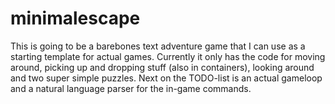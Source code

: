 # minimalescape
This is going to be a barebones text adventure game that I can use as a starting template for actual games. Currently it only has the code for moving around, picking up and dropping stuff (also in containers), looking around and two super simple puzzles. Next on the TODO-list is an actual gameloop and a natural language parser for the in-game commands.
